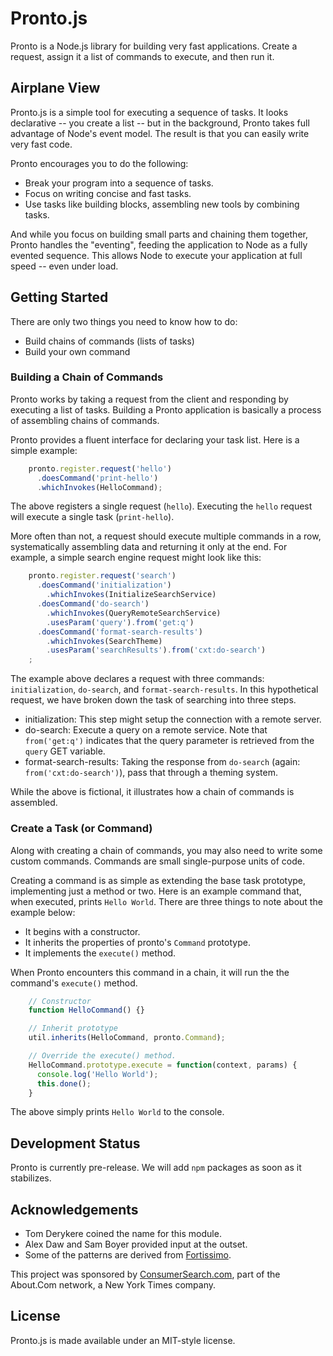 # Pronto.js

Pronto is a Node.js library for building very fast applications. Create a request, assign it a list of commands to execute, and then run it.

## Airplane View

Pronto.js is a simple tool for executing a sequence of tasks. It looks declarative -- you create a list -- but in the background, Pronto takes full advantage of Node's event model. The result is that you can easily write very fast code.

Pronto encourages you to do the following:

* Break your program into a sequence of tasks.
* Focus on writing concise and fast tasks.
* Use tasks like building blocks, assembling new tools by combining tasks.

And while you focus on building small parts and chaining them together, Pronto handles the "eventing", feeding the application to Node as a fully evented sequence. This allows Node to execute your application at full speed -- even under load.

## Getting Started

There are only two things you need to know how to do:

* Build chains of commands (lists of tasks)
* Build your own command

### Building a Chain of Commands

Pronto works by taking a request from the client and responding by executing a list of tasks. Building a Pronto application is basically a process of assembling chains of commands.

Pronto provides a fluent interface for declaring your task list. Here is a simple example:

```javascript
    pronto.register.request('hello')
      .doesCommand('print-hello')
      .whichInvokes(HelloCommand);
```

The above registers a single request (`hello`). Executing the `hello` request will execute a single task (`print-hello`).

More often than not, a request should execute multiple commands in a row, systematically assembling data and returning it only at the end. For example, a simple search engine request might look like this:

```javascript
    pronto.register.request('search')
      .doesCommand('initialization')
        .whichInvokes(InitializeSearchService)
      .doesCommand('do-search')
        .whichInvokes(QueryRemoteSearchService)
        .usesParam('query').from('get:q')
      .doesCommand('format-search-results')
        .whichInvokes(SearchTheme)
        .usesParam('searchResults').from('cxt:do-search')
    ;
```

The example above declares a request with three commands: `initialization`, `do-search`, and `format-search-results`. In this hypothetical request, we have broken down the task of searching into three steps.

  * initialization: This step might setup the connection with a remote server.
  * do-search: Execute a query on a remote service. Note that `from('get:q')` indicates that the query parameter is retrieved from the `query` GET variable.
  * format-search-results: Taking the response from `do-search` (again: `from('cxt:do-search')`), pass that through a theming system.

While the above is fictional, it illustrates how a chain of commands is assembled.

### Create a Task (or Command)

Along with creating a chain of commands, you may also need to write some custom commands. Commands are small single-purpose units of code.

Creating a command is as simple as extending the base task prototype, implementing just a method or two. Here is an example command that, when executed, prints `Hello World`. There are three things to note about the example below:

* It begins with a constructor.
* It inherits the properties of pronto's `Command` prototype.
* It implements the `execute()` method.

When Pronto encounters this command in a chain, it will run the the command's `execute()` method.

```javascript
    // Constructor
    function HelloCommand() {}

    // Inherit prototype
    util.inherits(HelloCommand, pronto.Command);

    // Override the execute() method.
    HelloCommand.prototype.execute = function(context, params) {
      console.log('Hello World');
      this.done();
    }
```

The above simply prints `Hello World` to the console.

## Development Status

Pronto is currently pre-release. We will add `npm` packages as soon as it stabilizes.

## Acknowledgements

* Tom Derykere coined the name for this module.
* Alex Daw and Sam Boyer provided input at the outset.
* Some of the patterns are derived from [Fortissimo](http://github.com/technosophos/Fortissimo).

This project was sponsored by [ConsumerSearch.com](http://www.consumersearch.com), part of the About.Com network, a New York Times company.

## License

Pronto.js is made available under an MIT-style license.